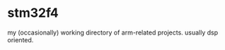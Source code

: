 stm32f4
=======

my (occasionally) working directory of arm-related projects. usually dsp oriented. 
